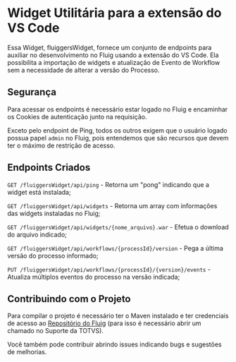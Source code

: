 # Widget Utilitária para a extensão do VS Code

Essa Widget, fluiggersWidget, fornece um conjunto de endpoints para auxiliar no desenvolvimento no Fluig usando a extensão do VS Code. Ela possibilita a importação de widgets e atualização de Evento de Workflow sem a necessidade de alterar a versão do Processo.

## Segurança

Para acessar os endpoints é necessário estar logado no Fluig e encaminhar os Cookies de autenticação junto na requisição.

Exceto pelo endpoint de Ping, todos os outros exigem que o usuário logado possua papel `admin` no Fluig, pois entendemos que são recursos que devem ter o máximo de restrição de acesso.

## Endpoints Criados

`GET /fluiggersWidget/api/ping` - Retorna um "pong" indicando que a widget está instalada;

`GET /fluiggersWidget/api/widgets` - Retorna um array com informações das widgets instaladas no Fluig;

`GET /fluiggersWidget/api/widgets/{nome_arquivo}.war` - Efetua o download do arquivo indicado;

`GET /fluiggersWidget/api/workflows/{processId}/version` - Pega a última versão do processo informado;

`PUT /fluiggersWidget/api/workflows/{processId}/{version}/events` - Atualiza múltiplos eventos do processo na versão indicada;

## Contribuindo com o Projeto

Para compilar o projeto é necessário ter o Maven instalado e ter credenciais de acesso ao [Repositório do Fluig](https://nexus.fluig.com/) (para isso é necessário abrir um chamado no Suporte da TOTVS).

Você também pode contribuir abrindo issues indicando bugs e sugestões de melhorias.

